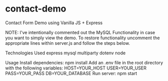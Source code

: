 # contact-demo
Contact Form Demo using Vanilla JS + Express

NOTE: I've intentionally commented out the MySQL Functionality in case you want to simply view the demo. To restore functionality uncomment the appropriate lines within server.js and follow the steps below.

Technologies Used
express
mysql
multiparty
dotenv
node


Usage
Install dependencies: npm install
Add an .env file in the root directory with the following variables:
HOST=YOUR_HOST
USER=YOUR_USER
PASS=YOUR_PASS
DB=YOUR_DATABASE
Run server: npm start
